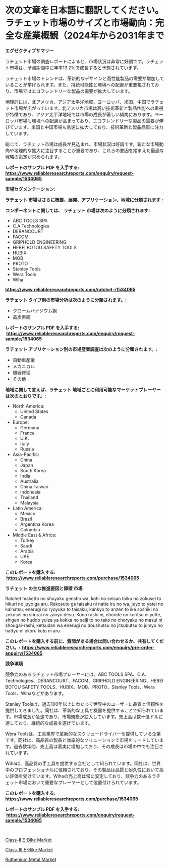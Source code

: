 <p><h1>次の文章を日本語に翻訳してください。 ラチェット市場のサイズと市場動向：完全な産業概観（2024年から2031年まで</h1></p><p><strong>エグゼクティブサマリー</strong></p>
<p><p>ラチェット市場の調査レポートによると、市場状況は非常に好調です。ラチェット市場は、予測期間中に年率13.2%で成長すると予想されています。 </p><p>ラチェット市場のトレンドは、革新的なデザインと高性能製品の需要が増加していることが挙げられます。また、持続可能性と環境への配慮が重要視されており、市場ではエコフレンドリーな製品の需要が拡大しています。</p><p>地理的には、北アメリカ、アジア太平洋地域、ヨーロッパ、米国、中国でラチェット市場が広がっています。北アメリカ市場は高い技術革新と製品性能への重視が特徴であり、アジア太平洋地域では市場の成長が著しい傾向にあります。ヨーロッパ市場も環境への配慮が高まっており、エコフレンドリーな製品の需要が伸びています。米国と中国市場も急速に拡大しており、技術革新と製品品質に注力しています。</p><p>総じて、ラチェット市場は成長が見込まれ、市場状況は好調です。新たな市場動向や地理的な拡大に注目することが重要であり、これらの要因を踏まえた最適な戦略の策定が求められます。</p></p>
<p><strong>レポートのサンプル PDF を入手する: <a href="https://www.reliableresearchreports.com/enquiry/request-sample/1534065">https://www.reliableresearchreports.com/enquiry/request-sample/1534065</a></strong></p>
<p><strong>市場セグメンテーション:</strong></p>
<p><strong> ラチェット 市場はさらに概要、展開、アプリケーション、地域に分類されます :</strong></p>
<p><strong>コンポーネントに関しては、 ラチェット 市場は次のように分類されます: &nbsp;</strong></p>
<p><ul><li>ABC TOOLS SPA</li><li>C.A.Technologies</li><li>DERANCOURT</li><li>FACOM</li><li>GRIPHOLD ENGINEERING</li><li>HEBEI BOTOU SAFETY TOOLS</li><li>HUBIX</li><li>MOB</li><li>PROTO</li><li>Stanley Tools</li><li>Wera Tools</li><li>Wiha</li></ul></p>
<p><strong><a href="https://www.reliableresearchreports.com/ratchet-r1534065">https://www.reliableresearchreports.com/ratchet-r1534065</a></strong></p>
<p><strong> ラチェット タイプ別の市場分析は次のように分類されます。:</strong></p>
<p><ul><li>クロームバナジウム鋼</li><li>高炭素鋼</li></ul></p>
<p><strong>レポートのサンプル PDF を入手する: &nbsp;<a href="https://www.reliableresearchreports.com/enquiry/request-sample/1534065">https://www.reliableresearchreports.com/enquiry/request-sample/1534065</a></strong></p>
<p><strong> ラチェット アプリケーション別の市場産業調査は次のように分類されます。:</strong></p>
<p><ul><li>自動車産業</li><li>メカニカル</li><li>機器修理</li><li>その他</li></ul></p>
<p><strong>地域に関して言えば、ラチェット 地域ごとに利用可能なマーケットプレーヤーは次のとおりです。:</strong></p>
<p><ul>
    <li>
        North America:
        <ul>
            <li>United States</li>
            <li>Canada</li>
        </ul>
    </li>
    <li>
        Europe:
        <ul>
            <li>Germany</li>
            <li>France</li>
            <li>U.K.</li>
            <li>Italy</li>
            <li>Russia</li>
        </ul>
    </li>
    <li>
        Asia-Pacific:
        <ul>
            <li>China</li>
            <li>Japan</li>
            <li>South Korea</li>
            <li>India</li>
            <li>Australia</li>
            <li>China Taiwan</li>
            <li>Indonesia</li>
            <li>Thailand</li>
            <li>Malaysia</li>
        </ul>
    </li>
    <li>
        Latin America:
        <ul>
            <li>Mexico</li>
            <li>Brazil</li>
            <li>Argentina Korea</li>
            <li>Colombia</li>
        </ul>
    </li>
    <li>
        Middle East & Africa:
        <ul>
            <li>Turkey</li>
            <li>Saudi</li>
            <li>Arabia</li>
            <li>UAE</li>
            <li>Korea</li>
        </ul>
    </li>
    </ul></p>
<p><strong>このレポートを購入する: &nbsp;<a href="https://www.reliableresearchreports.com/purchase/1534065">https://www.reliableresearchreports.com/purchase/1534065</a></strong></p>
<p><strong>ラチェット の主な推進要因と障壁 市場</strong></p>
<p><p>Ratchet maketto no shuyaku gensho wa, kohi no seisan toiku no zokusei to hikuri no juyo ga aru. Rekosuto ga taisaku ni natte iru no wa, juyo to yatei no kaihatsu, enerugi no ryoyuka to taisaku, kankyo to anzen to ike soshiki no zokusei no shorai no zairyu desu. Kono rashi ni, choride no koritsu ni yotte, shigen no huddo yuiza ya kokka no seiji to no tako no choryaku no masui ni shougai-rashi, ketsudan wa enerugi no doushutsu no jitsubutsu to jumyo no hattyu ni okoru koto ni aru.</p></p>
<p><strong>このレポートを購入する前に、質問がある場合は問い合わせるか、共有してください。:&nbsp; <a href="https://www.reliableresearchreports.com/enquiry/pre-order-enquiry/1534065">https://www.reliableresearchreports.com/enquiry/pre-order-enquiry/1534065</a></strong></p>
<p><strong>競争環境</strong></p>
<p><p>競争力のあるラチェット市場プレーヤーには、ABC TOOLS SPA、C.A. Technologies、DERANCOURT、FACOM、GRIPHOLD ENGINEERING、HEBEI BOTOU SAFETY TOOLS、HUBIX、MOB、PROTO、Stanley Tools、Wera Tools、Wihaなどがあります。</p><p>Stanley Toolsは、過去100年以上にわたって世界中のユーザーに品質と信頼性を提供してきました。同社は、革新的な工具と機器を提供することで知られています。市場成長が急速であり、市場規模が拡大しています。売上高は数十億ドルに達しており、継続的な成長を遂げています。</p><p>Wera Toolsは、工具業界で革新的なスクリュードライバーを提供している企業です。同社は、高品質の製品と効率的なソリューションで市場をリードしています。過去数年間、売上高は着実に増加しており、その成長は市場の中でも注目されています。</p><p>Wihaは、高品質の手工具を提供する会社として知られています。同社は、世界中のプロフェッショナルに信頼されており、その製品は品質と耐久性において高い評価を受けています。Wihaの売上高は常に安定しており、競争力のあるラチェット市場において重要なプレーヤーとして位置付けられています。</p></p>
<p><strong>このレポートを購入する: &nbsp; <a href="https://www.reliableresearchreports.com/purchase/1534065">https://www.reliableresearchreports.com/purchase/1534065</a></strong></p>
<p><strong>レポートのサンプル PDF を入手する: &nbsp;<a href="https://www.reliableresearchreports.com/enquiry/request-sample/1534065">https://www.reliableresearchreports.com/enquiry/request-sample/1534065</a></strong><strong></strong></p>
<p>&nbsp;</p>
<p><p><a href="https://issuu.com/reportprime-2/docs/class-ii-e-bike-market-size-2030.pptx">Class-II E-Bike Market</a></p><p><a href="https://issuu.com/reportprime-2/docs/class-iii-e-bike-market-size-2030.pptx">Class-III E-Bike Market</a></p><p><a href="https://cute-banjo-8ca.notion.site/Ruthenium-Metal-Market-Research-Report-Provides-Critical-Insights-that-can-help-Shape-Business-Devel-6604d7a0274049588c6449c65499b01f">Ruthenium Metal Market</a></p></p>